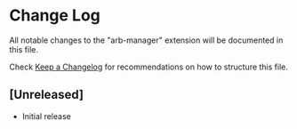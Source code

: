# Change Log

All notable changes to the "arb-manager" extension will be documented in this file.

Check [Keep a Changelog](http://keepachangelog.com/) for recommendations on how to structure this file.

## [Unreleased]

- Initial release